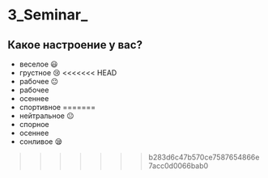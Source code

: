 # 3_Seminar_

## Какое настроение у вас?
* веселое :smiley:
* грустное :cry:
<<<<<<< HEAD
* рабочее :neutral_face:
* рабочее
* осеннее
* спортивное
=======
* нейтральное :neutral_face:
* спорное
* осеннее
* сонливое :sleepy:
>>>>>>> b283d6c47b570ce7587654866e7acc0d0066bab0
